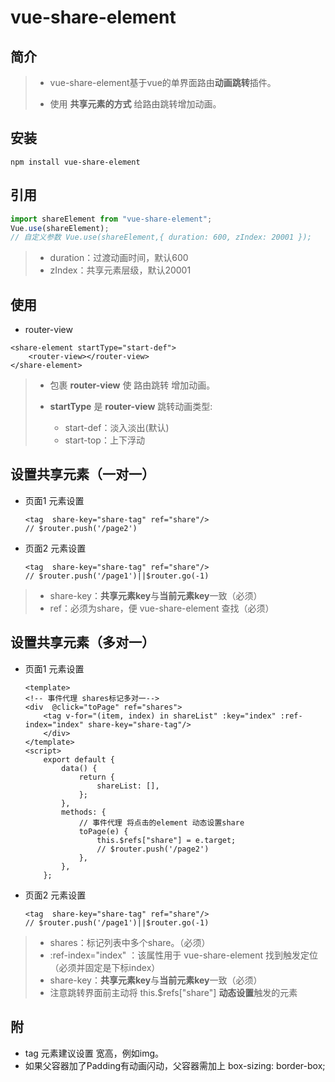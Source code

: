 # vue-share-element

## 简介

> + vue-share-element基于vue的单界面路由**动画跳转**插件。
>
> + 使用 **共享元素的方式** 给路由跳转增加动画。

## 安装

```shell
npm install vue-share-element
```

## 引用

```js
import shareElement from "vue-share-element";
Vue.use(shareElement);
// 自定义参数 Vue.use(shareElement,{ duration: 600, zIndex: 20001 });
```

> + duration：过渡动画时间，默认600
> + zIndex：共享元素层级，默认20001

## 使用

+ router-view

```vue
<share-element startType="start-def">
    <router-view></router-view>
</share-element>
```

> + 包裹 **router-view** 使 路由跳转 增加动画。
>
> + **startType** 是 **router-view** 跳转动画类型:
>   + start-def：淡入淡出(默认)
>   + start-top：上下浮动

## 设置共享元素（一对一）

+ 页面1  元素设置 

  ```vue
  <tag  share-key="share-tag" ref="share"/>
  // $router.push('/page2')
  ```

+ 页面2  元素设置 

  ```vue
  <tag  share-key="share-tag" ref="share"/>
  // $router.push('/page1')||$router.go(-1)
  ```

> + share-key：**共享元素key**与**当前元素key**一致（必须）
> + ref：必须为share，便 vue-share-element 查找（必须）

## 设置共享元素（多对一）

+ 页面1  元素设置 

  ```vue
  <template>
  <!-- 事件代理 shares标记多对一-->
  <div  @click="toPage" ref="shares">
      <tag v-for="(item, index) in shareList" :key="index" :ref-index="index" share-key="share-tag"/>
      </div>
  </template>
  <script>
      export default {
          data() {
              return {
                  shareList: [],
              };
          },
          methods: {
              // 事件代理 将点击的element 动态设置share
              toPage(e) {
                  this.$refs["share"] = e.target;
                  // $router.push('/page2')
              },
          },
      };
  ```

+ 页面2  元素设置 

  ```vue
  <tag  share-key="share-tag" ref="share"/>
  // $router.push('/page1')||$router.go(-1)
  ```

> + shares：标记列表中多个share。（必须）
> + :ref-index="index"  ：该属性用于 vue-share-element 找到触发定位（必须并固定是下标index）
> + share-key：**共享元素key**与**当前元素key**一致（必须）
> + 注意跳转界面前主动将 this.$refs["share"] **动态设置**触发的元素

## 附

+ tag 元素建议设置 宽高，例如img。
+ 如果父容器加了Padding有动画闪动，父容器需加上 box-sizing: border-box;
